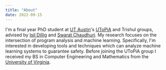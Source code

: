 ```yaml
---
title: "About"
date: 2022-09-15
---
```


I'm a final year PhD student at [UT Austin](http://www.utexas.edu)'s
[UToPiA](http://utopia.cs.utexas.edu) and Trishul groups, advised by [Isil
Dillig](http://www.cs.utexas.edu/~isil) and [Swarat
Chaudhuri](http://www.cs.utexas.edu/~swarat). My research focuses on the
intersection of program analysis and machine learning. Specifically, I'm
interested in developing tools and techniques which can analyze machine
learning systems to guarantee safety. Before joining the UToPiA group I
received my BS in Computer Engineering and Mathematics from the [University of
Virginia](http://www.virginia.edu).

